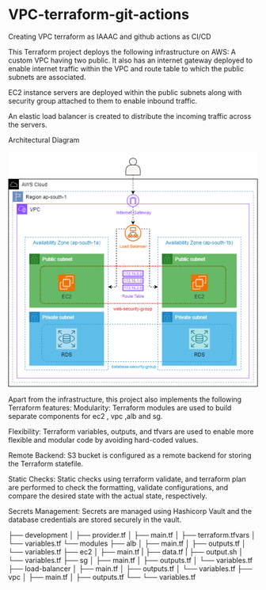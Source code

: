 # VPC-terraform-git-actions
Creating VPC terraform as IAAAC and github actions as CI/CD

This Terraform project deploys the following infrastructure on AWS:
A custom VPC having two public. It also has an internet gateway deployed to enable internet traffic within the VPC and route table to which the public subnets are associated.

EC2 instance servers are deployed within the public subnets along with security group attached to them to enable inbound traffic.

An elastic load balancer is created to distribute the incoming traffic across the servers.


Architectural Diagram

![Alt text](Achitecture.png)

Apart from the infrastructure, this project also implements the following Terraform features:
Modularity: Terraform modules are used to build separate components for ec2 , vpc ,alb and sg.

Flexibility: Terraform variables, outputs, and tfvars are used to enable more flexible and modular code by avoiding hard-coded values.

Remote Backend: S3 bucket is configured as a remote backend for storing the Terraform statefile.

Static Checks: Static checks using terraform validate, and terraform plan are performed to check the formatting, validate configurations, and compare the desired state with the actual state, respectively.

Secrets Management: Secrets are managed using Hashicorp Vault and the database credentials are stored securely in the vault.



├── development
│   ├── provider.tf
│   ├── main.tf
│   ├── terraform.tfvars
│   └── variables.tf
└── modules
    ├── alb
    │   ├── main.tf
    │   ├── outputs.tf
    │   └── variables.tf
    ├── ec2
    │   ├── main.tf
    |   ├── data.tf
    |   ├── output.sh
    │   └── variables.tf
    ├── sg
    │   ├── main.tf
    │   ├── outputs.tf
    │   └── variables.tf
    ├── load-balancer
    │   ├── main.tf
    │   ├── outputs.tf
    │   └── variables.tf
    ├── vpc
    │   ├── main.tf
    │   ├── outputs.tf
    └── └── variables.tf
